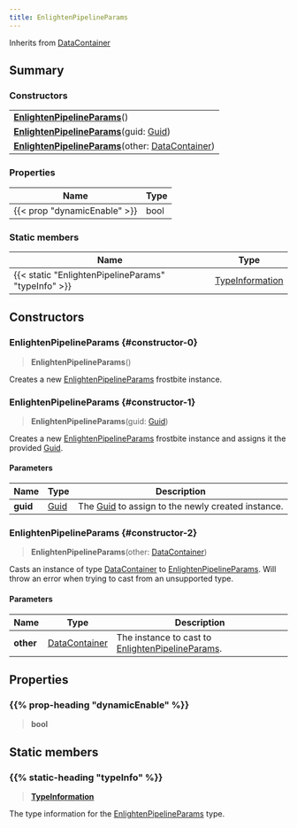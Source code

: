 ```yaml
---
title: EnlightenPipelineParams
---
```


Inherits from [DataContainer](/vext/ref/shared/type/datacontainer)

## Summary

### Constructors

|  |
| --- |
| **[EnlightenPipelineParams](#constructor-0)**() |
| **[EnlightenPipelineParams](#constructor-1)**(guid: [Guid](/vext/ref/shared/type/guid)) |
| **[EnlightenPipelineParams](#constructor-2)**(other: [DataContainer](/vext/ref/shared/type/datacontainer)) |

### Properties

| Name | Type |
| ---- | ---- |
| {{< prop "dynamicEnable" >}} | bool |

### Static members

| Name | Type |
| ---- | ---- |
| {{< static "EnlightenPipelineParams" "typeInfo" >}} | [TypeInformation](/vext/ref/shared/type/typeinformation) |

## Constructors

### EnlightenPipelineParams {#constructor-0}

> **EnlightenPipelineParams**()

Creates a new [EnlightenPipelineParams](/vext/ref/fb/enlightenpipelineparams) frostbite instance.

### EnlightenPipelineParams {#constructor-1}

> **EnlightenPipelineParams**(guid: [Guid](/vext/ref/shared/type/guid))

Creates a new [EnlightenPipelineParams](/vext/ref/fb/enlightenpipelineparams) frostbite instance and assigns it the provided [Guid](/vext/ref/shared/type/guid).

#### Parameters

| Name | Type | Description |
| ---- | ---- | ----------- |
| **guid** | [Guid](/vext/ref/shared/type/guid) | The [Guid](/vext/ref/shared/type/guid) to assign to the newly created instance. |

### EnlightenPipelineParams {#constructor-2}

> **EnlightenPipelineParams**(other: [DataContainer](/vext/ref/shared/type/datacontainer))

Casts an instance of type [DataContainer](/vext/ref/shared/type/datacontainer) to [EnlightenPipelineParams](/vext/ref/fb/enlightenpipelineparams). Will throw an error when trying to cast from an unsupported type.

#### Parameters

| Name | Type | Description |
| ---- | ---- | ----------- |
| **other** | [DataContainer](/vext/ref/shared/type/datacontainer) | The instance to cast to [EnlightenPipelineParams](/vext/ref/fb/enlightenpipelineparams). |

## Properties

### {{% prop-heading "dynamicEnable" %}}

> **bool**

## Static members

### {{% static-heading "typeInfo" %}}

> **[TypeInformation](/vext/ref/shared/type/typeinformation)**

The type information for the [EnlightenPipelineParams](/vext/ref/fb/enlightenpipelineparams) type.

